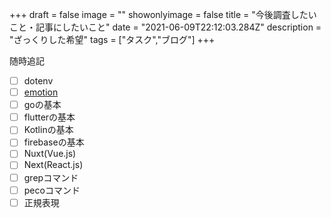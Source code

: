 +++
draft = false
image = ""
showonlyimage = false
title = "今後調査したいこと・記事にしたいこと"
date = "2021-06-09T22:12:03.284Z"
description = "ざっくりした希望"
tags = ["タスク","ブログ"]
+++

随時追記

- [ ] dotenv
- [ ] [emotion](https://qiita.com/282Haniwa/items/243f00c39ee7c992d7f7)
- [ ] goの基本
- [ ] flutterの基本
- [ ] Kotlinの基本
- [ ] firebaseの基本
- [ ] Nuxt(Vue.js)
- [ ] Next(React.js)
- [ ] grepコマンド
- [ ] pecoコマンド
- [ ] 正規表現
